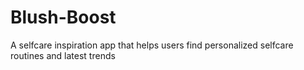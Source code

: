 # Blush-Boost
A selfcare inspiration app that helps users find personalized selfcare routines and latest trends 
